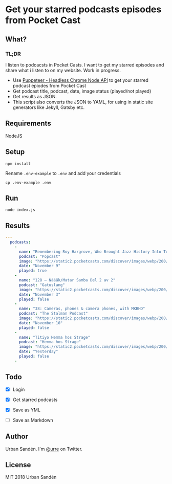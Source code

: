# Get your starred podcasts episodes from Pocket Cast

## What?

### TL;DR
I listen to podcacsts in Pocket Casts. I want to get my starred episodes and share what i listen to on my website. Work in progress.

+ Use [Puppeteer - Headless Chrome Node API](https://github.com/GoogleChrome/puppeteer) to get your starred podcast epiodes from Pocket Cast
+ Get podcast title, podcast, date, image status (played/not played)
+ Get results as JSON.
+ This script also converts the JSON to YAML, for using in static site generators like Jekyll, Gatsby etc.

## Requirements

NodeJS

## Setup

```shell
npm install
```

Rename `.env-example` to `.env` and add your credentials

```shell
cp .env-example .env
```

## Run
```shell
node index.js
```

## Results
```yml
---
  podcasts:
    -
      name: "Remembering Roy Hargrove, Who Brought Jazz History Into Tomorrow"
      podcast: "Popcast"
      image: "https://static2.pocketcasts.com/discover/images/webp/200/24f9a050-1b0c-012e-006e-00163e1b201c.webp"
      date: "November 9"
      played: true
    -
      name: "128 – Näääk/Matar Samba Del 2 av 2"
      podcast: "Gatuslang"
      image: "https://static2.pocketcasts.com/discover/images/webp/200/6cbdbba0-e7c3-012f-9714-723c91aeae46.webp"
      date: "November 3"
      played: false
    -
      name: "38: Cameras, phones & camera phones, with MKBHD"
      podcast: "The Stalman Podcast"
      image: "https://static2.pocketcasts.com/discover/images/webp/200/eeca35d0-b2bc-0135-9e5e-5bb073f92b78.webp"
      date: "November 10"
      played: false
    -
      name: "Titiyo Hemma hos Strage"
      podcast: "Hemma hos Strage"
      image: "https://static2.pocketcasts.com/discover/images/webp/200/8502e000-4cbe-0134-ec0b-0d50f522381b.webp"
      date: "Yesterday"
      played: false
    -
```


## Todo

- [x] Login
- [x] Get starred podcasts
- [x] Save as YML
- [ ] Save as Markdown


## Author
Urban Sandén. I'm [@urre](https://twitter.com/Urre) on Twitter.

## License
MIT 2018 Urban Sandén
